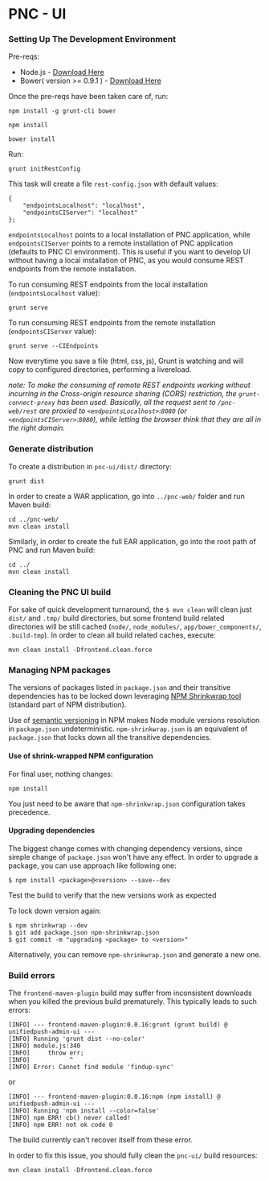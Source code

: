 # PNC - UI 

### Setting Up The Development Environment

Pre-reqs:

* Node.js - [Download Here](http://nodejs.org/)
* Bower( version >= 0.9.1 ) - [Download Here](http://bower.io/)

Once the pre-reqs have been taken care of, run:

    npm install -g grunt-cli bower
    
    npm install

    bower install


Run:

    grunt initRestConfig

This task will create a file `rest-config.json` with default values:

    {
        "endpointsLocalhost": "localhost",
        "endpointsCIServer": "localhost"
    };
    
`endpointsLocalhost` points to a local installation of PNC application, while `endpointsCIServer` points to a remote installation of PNC application (defaults to PNC CI environment). This is useful if you want to develop UI without having a local installation of PNC, as you would consume REST endpoints from the remote installation.

To run consuming REST endpoints from the local installation (`endpointsLocalhost` value):

    grunt serve


To run consuming REST endpoints from the remote installation (`endpointsCIServer` value):

    grunt serve --CIEndpoints 

    
Now everytime you save a file (html, css, js), Grunt is watching and will copy to configured directories, performing a livereload.

_note: To make the consuming of remote REST endpoints working without incurring in the Cross-origin resource sharing (CORS) restriction, the `grunt-connect-proxy` has been used. Basically, all the request sent to `/pnc-web/rest` are proxied to `<endpointsLocalhost>`:`8080` (or `<endpointsCIServer>`:`8080`), while letting the browser think that they are all in the right domain._


### Generate distribution

To create a distribution in `pnc-ui/dist/` directory:

    grunt dist
    
In order to create a WAR application, go into `../pnc-web/` folder and run Maven build:

    cd ../pnc-web/
    mvn clean install
    
Similarly, in order to create the full EAR application, go into the root path of PNC and run Maven build:

    cd ../
    mvn clean install

### Cleaning the PNC UI build

For sake of quick development turnaround, the `$ mvn clean` will clean just `dist/` and `.tmp/` build directories, but some frontend build related directories will be still cached (`node/`, `node_modules/`, `app/bower_components/`, `.build-tmp`). In order to clean all build related caches, execute:

    mvn clean install -Dfrontend.clean.force


### Managing NPM packages

The versions of packages listed in `package.json` and their transitive dependencies has to be locked down leveraging [NPM Shrinkwrap tool](http://blog.nodejs.org/2012/02/27/managing-node-js-dependencies-with-shrinkwrap/) (standard part of NPM distribution).

Use of [semantic versioning](https://github.com/npm/node-semver) in NPM makes Node module versions resolution in `package.json` undeterministic. `npm-shrinkwrap.json` is an equivalent of `package.json` that locks down all the transitive dependencies.

#### Use of shrink-wrapped NPM configuration

For final user, nothing changes:

    npm install

You just need to be aware that `npm-shrinkwrap.json` configuration takes precedence.

#### Upgrading dependencies

The biggest change comes with changing dependency versions, since simple change of `package.json` won't have any effect. In order to upgrade a package, you can use approach like following one:

    $ npm install <package>@<version> --save--dev

Test the build to verify that the new versions work as expected

To lock down version again:

    $ npm shrinkwrap --dev
    $ git add package.json npm-shrinkwrap.json
    $ git commit -m "upgrading <package> to <version>"

Alternatively, you can remove `npm-shrinkwrap.json` and generate a new one.

### Build errors

The `frontend-maven-plugin` build may suffer from inconsistent downloads when you killed the previous build prematurely. This typically leads to such errors:

    [INFO] --- frontend-maven-plugin:0.0.16:grunt (grunt build) @ unifiedpush-admin-ui ---
    [INFO] Running 'grunt dist --no-color'
    [INFO] module.js:340
    [INFO]     throw err;
    [INFO]           ^
    [INFO] Error: Cannot find module 'findup-sync'

or

    [INFO] --- frontend-maven-plugin:0.0.16:npm (npm install) @ unifiedpush-admin-ui ---
    [INFO] Running 'npm install --color=false'
    [INFO] npm ERR! cb() never called!
    [INFO] npm ERR! not ok code 0

The build currently can't recover itself from these error.

In order to fix this issue, you should fully clean the `pnc-ui/` build resources:

    mvn clean install -Dfrontend.clean.force

